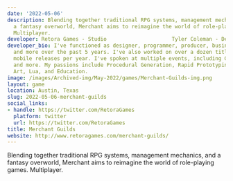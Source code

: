 ```yaml
---
date: '2022-05-06'
description: Blending together traditional RPG systems, management mechanics, and
  a fantasy overworld, Merchant aims to reimagine the world of role-playing games.
  Multiplayer.
developer: Retora Games - Studio                     Tyler Coleman - Developer
developer_bio: I've functioned as designer, programmer, producer, business manager,
  and more over the past 5 years. I've also worked on over a dozen titles, with multiple
  mobile releases per year. I've spoken at multiple events, including GDC, PAX Dev,
  and more. My passions include Procedural Generation, Rapid Prototyping, Algorithmic
  Art, Lua, and Education.
image: /images/Archived-img/May-2022/games/Merchant-Guilds-img.png
layout: game
location: Austin, Texas
slug: 2022-05-06-merchant-guilds
social_links:
- handle: https://twitter.com/RetoraGames
  platform: twitter
  url: https://twitter.com/RetoraGames
title: Merchant Guilds
website: http://www.retoragames.com/merchant-guilds/
---
```


Blending together traditional RPG systems, management mechanics, and a fantasy overworld, Merchant aims to reimagine the world of role-playing games. Multiplayer.